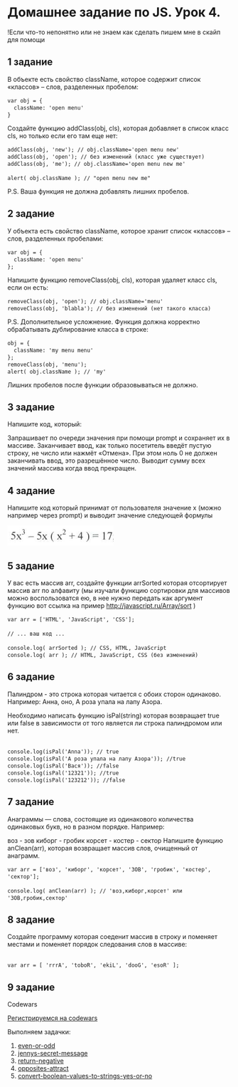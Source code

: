 # Домашнее задание по JS. Урок 4.

!Если что-то непонятно или не знаем как сделать пишем мне в скайп для помощи

## 1 задание

В объекте есть свойство className, которое содержит список «классов» – слов, разделенных пробелом:

```
var obj = {
  className: 'open menu'
}
```

Создайте функцию addClass(obj, cls), которая добавляет в список класс cls, но только если его там еще нет:

```
addClass(obj, 'new'); // obj.className='open menu new'
addClass(obj, 'open'); // без изменений (класс уже существует)
addClass(obj, 'me'); // obj.className='open menu new me'

alert( obj.className ); // "open menu new me"
```

P.S. Ваша функция не должна добавлять лишних пробелов.

## 2 задание

У объекта есть свойство className, которое хранит список «классов» – слов, разделенных пробелами:

```
var obj = {
  className: 'open menu'
};
```
Напишите функцию removeClass(obj, cls), которая удаляет класс cls, если он есть:

```
removeClass(obj, 'open'); // obj.className='menu'
removeClass(obj, 'blabla'); // без изменений (нет такого класса)
```

P.S. Дополнительное усложнение. Функция должна корректно обрабатывать дублирование класса в строке:

```
obj = {
  className: 'my menu menu'
};
removeClass(obj, 'menu');
alert( obj.className ); // 'my'
```

Лишних пробелов после функции образовываться не должно.

## 3 задание

Напишите код, который:

Запрашивает по очереди значения при помощи prompt и сохраняет их в массиве.
Заканчивает ввод, как только посетитель введёт пустую строку, не число или нажмёт «Отмена».
При этом ноль 0 не должен заканчивать ввод, это разрешённое число.
Выводит сумму всех значений массива когда ввод прекращен.

## 4 задание

Напишите код который принимат от пользователя значение x (можно например через prompt) и выводит значение следующей формулы

<img src="https://github.com/kl2karpenko/homework_js/blob/lesson4/task3_2.png"/>

## 5 задание

У вас есть массив arr, создайте функции arrSorted которая отсортирует массив arr по алфавиту (мы изучали функцию сортировки для массивов можно воспользоватся ею, в нее нужно передать как аргумент функцию вот ссылка на пример http://javascript.ru/Array/sort  )

```
var arr = ['HTML', 'JavaScript', 'CSS'];

// ... ваш код ...

console.log( arrSorted ); // CSS, HTML, JavaScript
console.log( arr ); // HTML, JavaScript, CSS (без изменений)

```

## 6 задание

Палиндром - это строка которая читается с обоих сторон одинаково. Например: Анна, оно, А роза упала на лапу Азора.

Необходимо написать функцию isPal(string) которая возвращает true или false в зависимости от того является ли строка палиндромом или нет.

```

console.log(isPal('Anna')); // true
console.log(isPal('А роза упала на лапу Азора')); //true
console.log(isPal('Вася')); //false
console.log(isPal('12321')); //true
console.log(isPal('123212')); //false

```

## 7 задание

Анаграммы — слова, состоящие из одинакового количества одинаковых букв, но в разном порядке. Например:

воз - зов киборг - гробик корсет - костер - сектор Напишите функцию anClean(arr), которая возвращает массив слов, очищенный от анаграмм.

```
var arr = ['воз', 'киборг', 'корсет', 'ЗОВ', 'гробик', 'костер', 'сектор'];

console.log( anClean(arr) ); // 'воз,киборг,корсет' или 'ЗОВ,гробик,сектор'

```

## 8 задание

Создайте программу которая соеденит массив в строку и поменяет местами и поменяет порядок следования слов в массиве:

```

var arr = [ 'rrrA', 'toboR', 'ekiL', 'dooG', 'esoR' ];

```
## 9 задание

Codewars

<a href="http://www.codewars.com/r/qEzvHw">Регистрируемся на codewars</a>

Выполняем задачки:

<ol>
<li> <a href="http://www.codewars.com/kata/even-or-odd">even-or-odd</a></li>
<li> <a href="http://www.codewars.com/kata/jennys-secret-message">jennys-secret-message</a></li>
<li> <a href="http://www.codewars.com/kata/return-negative">return-negative</a></li>
<li> <a href="http://www.codewars.com/kata/opposites-attract">opposites-attract</a></li>
<li> <a href="http://www.codewars.com/kata/convert-boolean-values-to-strings-yes-or-no">convert-boolean-values-to-strings-yes-or-no</a></li>
</ol>
